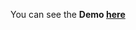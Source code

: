 You can see the **Demo [here](https://gizemnkorkmaz.github.io/javascript30/02%20-%20CSS%20+%20JS%20Clock/index.html)**
